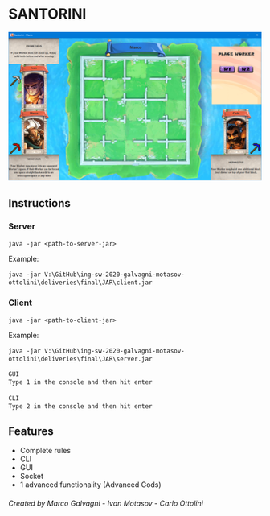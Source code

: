 # SANTORINI

![alt text](deliveries/Board.png)

## Instructions
### Server
```
java -jar <path-to-server-jar>
```
Example:
```
java -jar V:\GitHub\ing-sw-2020-galvagni-motasov-ottolini\deliveries\final\JAR\client.jar
```
### Client
```
java -jar <path-to-client-jar>
```

Example:
```
java -jar V:\GitHub\ing-sw-2020-galvagni-motasov-ottolini\deliveries\final\JAR\server.jar
```

```
GUI
Type 1 in the console and then hit enter

CLI
Type 2 in the console and then hit enter
```



## Features
* Complete rules
* CLI
* GUI
* Socket
* 1 advanced functionality (Advanced Gods)
###### Created by Marco Galvagni - Ivan Motasov - Carlo Ottolini
